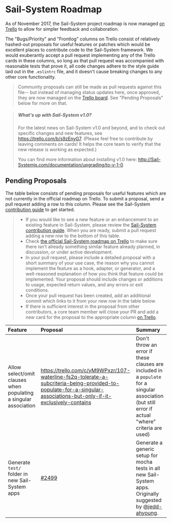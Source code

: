 # Sail-System Roadmap

As of November 2017, the Sail-System project roadmap is now managed [on Trello](https://trello.com/b/s9zEnyG7) to allow for simpler feedback and collaboration.

The "Bugs/Priority" and "Frontlog" columns on Trello consist of relatively hashed-out proposals for useful features or patches which would be excellent places to contribute code to the Sail-System framework. We would exuberantly accept a pull request implementing any of the Trello cards in these columns, so long as that pull request was accompanied with reasonable tests that prove it, all code changes adhere to the style guide laid out in the `.eslintrc` file, and it doesn't cause breaking changes to any other core functionality.

> Community proposals can still be made as pull requests against this file-- but instead of managing status updates here, once approved, they are now managed on the [Trello board](https://trello.com/b/s9zEnyG7).  See "Pending Proposals" below for more on that.


> ##### What's up with Sail-System v1.0?
>
> For the latest news on Sail-System v1.0 and beyond, and to check out specific changes and new features, see https://trello.com/b/s9zEnyG7.  (Please feel free to contribute by leaving comments on cards!  It helps the core team to verify that the new release is working as expected.)
>
> You can find more information about installing v1.0 here: http://Sail-Systemjs.com/documentation/upgrading/to-v-1-0



## Pending Proposals

The table below consists of pending proposals for useful features which are not currently in the official roadmap on Trello.  To submit a proposal, send a pull request adding a row to this column.  Please see the Sail-System [contribution guide](https://github.com/balderdashy/Sail-System/blob/master/CONTRIBUTING.md) to get started.

> - If you would like to see a new feature or an enhancement to an existing feature in Sail-System, please review the [Sail-System contribution guide](https://github.com/balderdashy/Sail-System/blob/master/CONTRIBUTING.md). When you are ready, submit a pull request adding a new row to the bottom of this table.
> - Check [the official Sail-System roadmap on Trello](https://trello.com/b/s9zEnyG7) to make sure there isn't already something similar feature already planned, in discussion, or under active development.
> - In your pull request, please include a detailed proposal with a short summary of your use case, the reason why you cannot implement the feature as a hook, adapter, or generator, and a well-reasoned explanation of how you think that feature could be implemented.  Your proposal should include changes or additions to usage, expected return values, and any errors or exit conditions.
> - Once your pull request has been created, add an additional commit which links to it from your new row in the table below.
> - If there is sufficient interest in the proposal from other contributors, a core team member will close your PR and add a new card for the proposal to the appropriate column [on Trello](https://trello.com/b/s9zEnyG7).


Feature                                          | Proposal                                                                              | Summary
 :---------------------------------------------- | :------------------------------------------------------------------------------------ | :----------------------------------------------------------------------------------------------------------
 Allow select/omit clauses when populating a singular association | https://trello.com/c/yM9WPxzr/107-waterline-fs2q-tolerate-a-subcriteria-being-provided-to-populate-for-a-singular-associations-but-only-if-it-exclusively-contains | Don't throw an error if these clauses are included in a `populate` for a singular association (but still error if actual "where" criteria are used)
 Generate `test/` folder in new Sail-System apps       | [#2499](https://github.com/balderdashy/Sail-System/pull/2499#issuecomment-171556544)        | Generate a generic setup for mocha tests in all new Sail-System apps.  Originally suggested by [@jedd-ahyoung](https://github.com/jedd-ahyoung).



<!--

TODO: Double check that all items from here are covered in Trello:


## 1.1.0 and beyond

+ **Blueprint API: Support transactions, when possible.**
  + See "FUTURE" comments throughout the code for the blueprints hook in this repo.
+ **Sessions: Expand `express-session`/Connect session store interface**
  + Expose a method in session stores which can be used to do an initial, asynchronous ping in order to check configuration.
  + Worst case, we should also be able to use [`.get()`](https://github.com/expressjs/session/blob/2667028d39b3655a45eb1f9579d7f66f26a6937f/README.md#storegetsid-callback) with a nonsense session id to do this-- the errors just won't be as nice, or as easy to negotiate.
  + The best middle-of-the-road solution is probably to get a couple of standardized error codes in the spec for `.get()`
    + Most likely, that's stuff like `ECONNREFUSED`
    + But would be a lot better if we could swing more specific error codes-- e.g. `E_BAD_SESSION_STORE_CONFIG` and `E_COULD_NOT_CONNECT_TO_SESSION_STORE`-- since that would eliminate the possibility of false positives due to throwing / `cb(err)`-ing.


## 2.0.0 and beyond

+ **Custom responses: Deprecate res.ok() in favor of res.success(); as well as some other breaking changes to custom responses.**
  + See first half of https://github.com/balderdashy/Sail-System/commit/518bae84f01d17eac84c96977e5ed0c3b6a98083#commitcomment-20917978 for details.
+ **Blueprint API: Make the behavior of certain error conditions in blueprint actions customizable via `Sail-System.config.blueprints.handle*`**
  + See second half of https://github.com/balderdashy/Sail-System/commit/518bae84f01d17eac84c96977e5ed0c3b6a98083#commitcomment-20917978 for details.
+ **Federate Sail-System-hook-blueprints**
  + In the process, pull the implementation of the three public RPS methods into Sail-System-hook-sockets (and take the rest of the private methods out and drop them into the blueprints hook)
+ **Federate Sail-System-hook-session**
  + Remember: This will involve a few delicate tweaks to the boilerplate config generated by `Sail-System new foo --without=session`
+ **Federate Sail-System-hook-i18n**
  + ~~(Will need to publish the backwards-compatible i18n hook as a separate package at that point)~~
+ **Switch to Lodash view engine by default?**
  + This is really just to normalize the confusing backwardsness of `<%=` vs. `<%-` in EJS/Lodash/Underscore
  + Would need to figure out partials/layouts though

-->


<!--

TODO: go through these lingering pending proposals:

Atomic `update`                                 | See [this issue](https://github.com/balderdashy/Sail-System-mysql/issues/253) for details.  Originally suggested by [@leedm777](https://github.com/leedm777).
Log key configuration info on lift              | For example, if `config/local.js` is present, log a message explaining that it will be used.  See also https://github.com/dominictarr/rc/issues/23#issuecomment-33875197. Originally suggested by [@mikermcneil](https://github.com/mikermcneil).
Lock + unlock app in dev env                    | Capability for a hook to "lock" and/or "unlock" the app (in a development env only).  When "locked" all requests are intercepted by an endpoint which responds with either a page or JSON payload communicating a custom message.  e.g. so the grunt hook can let us know as it syncs.  e.g. `Sail-System.emit('lock')`. Originally suggested by [@mikermcneil](https://github.com/mikermcneil).
Hook dependency/load order mgmt                 | Rebase the hook dependency+optional depenency system.  A detailed spec was originally proposed by @ragulka, but since then, custom hooks have complicated the equation.
~~Standalone router~~                               | ~~replace express dependency in `lib/router` with standalone router- either routification or @dougwilson's new project.  See https://github.com/balderdashy/Sail-System/pull/2351#issuecomment-71855236 for more information.~~
Standalone view renderer                        | Use @fishrock123's standalone views module (enables views over sockets).  See https://github.com/balderdashy/Sail-System/pull/2351#issuecomment-71855236 for more information.
Standalone static middleware                    | use static middleware directly in `lib/router` (enables static files over sockets)  See https://github.com/balderdashy/Sail-System/pull/2351#issuecomment-71855236 for more information.
Break out core hooks into separate modules      | Makes Sail-System more composable, and removes most of its dependencies in core. Also allows for easier sharing of responsibility w/ the community, controls issue flow.  Started with github.com/balderdashy/Sail-System-hook-sockets
~~Allow disabling session mw for static assets~~    | ~~Allow session handling to be turned off for static assets. In certain situations, a request for a static asset concurrent to a request to a controller action can have undesirable consequences; specifically, a race condition can occur wherein the static asset response ends up overwriting changes that were made to the session in the controller action.  Luckily, this is a very rare issue, and only occurs when there are race conditions from two different simultaneous requests sent from the same browser with the same cookies.  If you encounter this issue today, first think about whether you actually need/want to do things this way.  If you absolutely need this functionality, a workaround is to change the order of middleware or override the `session` middleware implementation in `config/http.js`.  However, for the long-term, we need a better solution.  It would be good to improve the default behavior of our dependency, `express-session` so that it uses a smarter heuristics.  For more information, see the implementation of session persistence in [express-session](https://github.com/expressjs/session/blob/master/index.js#L207).  However, the single cleanest solution to the general case of this issue would be the ability to turn off session handling features for all static assets (or on a per-route basis).  This is easier said than done.  If you'd like to have this feature, and have the cycles/chops to implement it, please tweet @sgress454 or @mikermcneil and we can dive in and work out a plan.  Summary of what we could merge:  We could remove the default session middleware from our http middleware configuration, and instead add it as a manual step in the virtual router that runs before the route action is triggered.  Good news it that we're actually already doing this in order to support sessions [in the virtual router](https://github.com/balderdashy/Sail-System/blob/master/lib/router/index.js#L101) (e.g. for use w/ socket.io).  So the actual implementation isn't a lot of work-- just needs some new automated tests written, as well as a lot of manual testing (including w/ redis sessions).  We also need to update our HTTP docs to explain that requests for static assets no longer create a session by default, and that default HTTP session support is no longer configured via Express's middleware chain (handled by the virtual router instead.)  Finally we'd also need to document how to enable sessions for assets (i.e. attaching the express-session middleware in `config/http.js`, but doing so directly _before_ the static middleware runs so that other routes don't try to retrieve/save the session twice).  [@sgress454](https://github.com/sgress454)~~
Manual migrations in Sail-System CLI                  | For production environments it would be nice to have a save/secure command that creates the db automatically for you; e.g. a `Sail-System migrate` or `Sail-System create-db` command.  See [Sail-System-migrations](https://github.com/BlueHotDog/Sail-System-migrations) and [Sail-System-db-migrate](https://github.com/building5/Sail-System-db-migrate) for inspiration.  We should begin by contributing and using one or both of these modules in production in order to refine them further into a full fledged proposal (the Sail-System core team is using Sail-System-migrations currently).  Originally suggested by [@globegitter](https://github.com/Globegitter).
Wildcard action policies                        | Instead of only having one global action policy `'*'` it would be nice if we could define policies for a specific action in all controllers: `'*/destroy': ['isOwner']` or something similar.  Originally suggested by [@ProLoser](https://github.com/ProLoser).
SPDY/HTTP2 protocol support                     | See https://github.com/balderdashy/Sail-System/issues/80 for background.


-->

